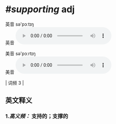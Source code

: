 # ***\#supporting*** adj
英音 sə'pɔːtɪŋ  
英音
<audio src="./media/supporting-b.aac" controls="controls"></audio>

美音 sə'pɔːrtɪŋ  
美音
<audio src="./media/supporting.aac" controls="controls"></audio>



| 词频 3 |  

英文释义
---
### 1.*高义频：* **支持的；支撑的**  


